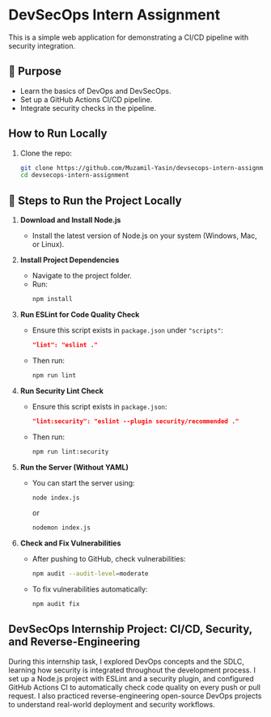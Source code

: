# DevSecOps Intern Assignment

This is a simple web application for demonstrating a CI/CD pipeline with security integration.

## 📌 Purpose
- Learn the basics of DevOps and DevSecOps.
- Set up a GitHub Actions CI/CD pipeline.
- Integrate security checks in the pipeline.

##  How to Run Locally
1. Clone the repo:
   ```bash
   git clone https://github.com/Muzamil-Yasin/devsecops-intern-assignment.git
   cd devsecops-intern-assignment

## 🚀 Steps to Run the Project Locally

1. **Download and Install Node.js**  
   - Install the latest version of Node.js on your system (Windows, Mac, or Linux).  

2. **Install Project Dependencies**  
   - Navigate to the project folder.  
   - Run:  
     ```bash
     npm install
     ```

3. **Run ESLint for Code Quality Check**  
   - Ensure this script exists in `package.json` under `"scripts"`:  
     ```json
     "lint": "eslint ."
     ```
   - Then run:  
     ```bash
     npm run lint
     ```

4. **Run Security Lint Check**  
   - Ensure this script exists in `package.json`:  
     ```json
     "lint:security": "eslint --plugin security/recommended ."
     ```
   - Then run:  
     ```bash
     npm run lint:security
     ```

5. **Run the Server (Without YAML)**  
   - You can start the server using:  
     ```bash
     node index.js
     ```
     or  
     ```bash
     nodemon index.js
     ```

6. **Check and Fix Vulnerabilities**  
   - After pushing to GitHub, check vulnerabilities:  
     ```bash
     npm audit --audit-level=moderate
     ```
   - To fix vulnerabilities automatically:  
     ```bash
     npm audit fix
     ```






##  DevSecOps Internship Project: CI/CD, Security, and Reverse-Engineering
During this internship task, I explored DevOps concepts and the SDLC, learning how security is integrated throughout the development process. I set up a Node.js project with ESLint and a security plugin, and configured GitHub Actions CI to automatically check code quality on every push or pull request. I also practiced reverse-engineering open-source DevOps projects to understand real-world deployment and security workflows.